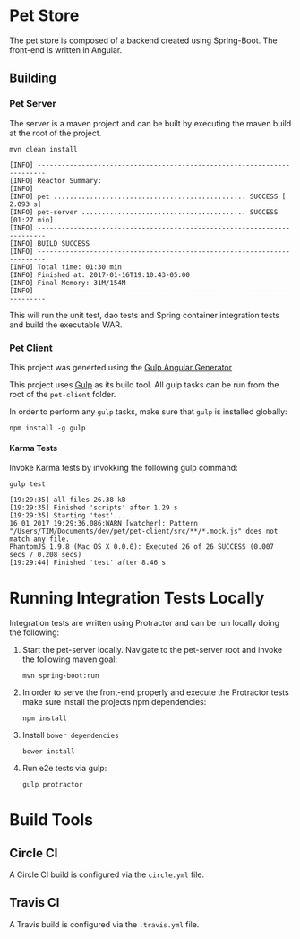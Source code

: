 # Pet Store

The pet store is composed of a backend created using Spring-Boot.  The front-end is written in Angular.

## Building

### Pet Server
The server is a maven project and can be built by executing the maven build at the root of the project.

```
mvn clean install

[INFO] ------------------------------------------------------------------------
[INFO] Reactor Summary:
[INFO] 
[INFO] pet ................................................ SUCCESS [  2.093 s]
[INFO] pet-server ......................................... SUCCESS [01:27 min]
[INFO] ------------------------------------------------------------------------
[INFO] BUILD SUCCESS
[INFO] ------------------------------------------------------------------------
[INFO] Total time: 01:30 min
[INFO] Finished at: 2017-01-16T19:10:43-05:00
[INFO] Final Memory: 31M/154M
[INFO] ------------------------------------------------------------------------
```

This will run the unit test, dao tests and Spring container integration tests and build the executable WAR.

### Pet Client

This project was generted using the [Gulp Angular Generator](https://github.com/Swiip/generator-gulp-angular)

This project uses [Gulp](https://github.com/gulpjs/gulp) as its build tool.  All gulp tasks can be run from the root of the `pet-client` folder.

In order to perform any `gulp` tasks, make sure that `gulp` is installed globally:

```
npm install -g gulp
```

#### Karma Tests
Invoke Karma tests by invokking the following gulp command:
```
gulp test

[19:29:35] all files 26.38 kB
[19:29:35] Finished 'scripts' after 1.29 s
[19:29:35] Starting 'test'...
16 01 2017 19:29:36.086:WARN [watcher]: Pattern "/Users/TIM/Documents/dev/pet/pet-client/src/**/*.mock.js" does not match any file.
PhantomJS 1.9.8 (Mac OS X 0.0.0): Executed 26 of 26 SUCCESS (0.007 secs / 0.208 secs)
[19:29:44] Finished 'test' after 8.46 s

```

# Running Integration Tests Locally
Integration tests are written using Protractor and can be run locally doing the following:

1. Start the pet-server locally.  Navigate to the pet-server root and invoke the following maven goal:
    
    ```
    mvn spring-boot:run
    ```
1. In order to serve the front-end properly and execute the Protractor tests make sure install the projects npm dependencies:

    ```
    npm install
    ```
1. Install `bower dependencies`

    ```
    bower install
    ```
1. Run e2e tests via gulp:

    ```
    gulp protractor
    ```
    
# Build Tools
## Circle CI
A Circle CI build is configured via the `circle.yml` file.
## Travis CI
A Travis build is configured via the `.travis.yml` file.
